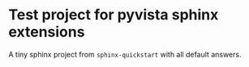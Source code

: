 # Test project for pyvista sphinx extensions

A tiny sphinx project from ``sphinx-quickstart`` with all default answers.
